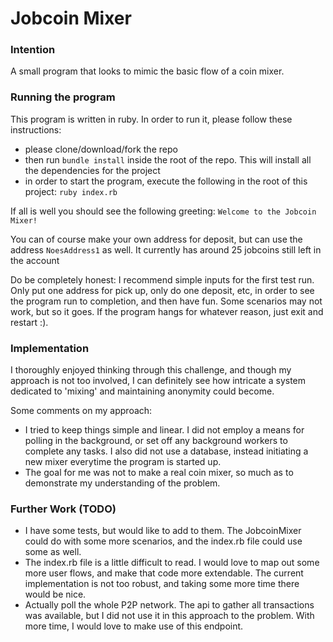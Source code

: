 # Jobcoin Mixer

### Intention
A small program that looks to mimic the basic flow of a coin mixer.

### Running the program

This program is written in ruby. In order to run it, please follow these instructions:

- please clone/download/fork the repo
- then run `bundle install` inside the root of the repo. This will install all the dependencies for the project
- in order to start the program, execute the following in the root of this project:
`ruby index.rb`

If all is well you should see the following greeting:
`Welcome to the Jobcoin Mixer!`

You can of course make your own address for deposit, but can use the address `NoesAddress1` as well. It currently has around 25 jobcoins still left in the account

Do be completely honest: I recommend simple inputs for the first test run. Only put one address for pick up, only do one deposit, etc, in order to see the program run to completion, and then have fun. Some scenarios may not work, but so it goes. If the program hangs for whatever reason, just exit and restart :).


### Implementation
I thoroughly enjoyed thinking through this challenge, and though my approach is not too involved, I can definitely see how intricate a system dedicated to 'mixing' and maintaining anonymity could become.

Some comments on my approach:
- I tried to keep things simple and linear. I did not employ a means for polling in the background, or set off any background workers to complete any tasks. I also did not use a database, instead initiating a new mixer everytime the program is started up.
- The goal for me was not to make a real coin mixer, so much as to demonstrate my understanding of the problem.

### Further Work (TODO)
- I have some tests, but would like to add to them. The JobcoinMixer could do with some more scenarios, and the index.rb file could use some as well.
- The index.rb file is a little difficult to read. I would love to map out some more user flows, and make that code more extendable. The current implementation is not too robust, and taking some more time there would be nice.
- Actually poll the whole P2P network. The api to gather all transactions was available, but I did not use it in this approach to the problem. With more time, I would love to make use of this endpoint.
